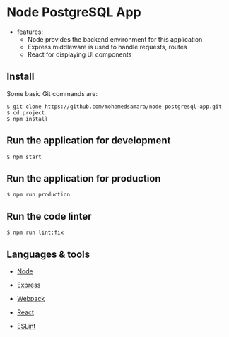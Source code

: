 # Node PostgreSQL App

* features:   
  * Node provides the backend environment for this application
  * Express middleware is used to handle requests, routes
  * React for displaying UI components
        
## Install

Some basic Git commands are:

```
$ git clone https://github.com/mohamedsamara/node-postgresql-app.git
$ cd project
$ npm install

```

## Run the application for development

```
$ npm start

```

## Run the application for production

```
$ npm run production

```

## Run the code linter

```
$ npm run lint:fix

```

## Languages & tools

- [Node](https://nodejs.org/en/)

- [Express](https://expressjs.com/)

- [Webpack](https://webpack.js.org/)

- [React](https://reactjs.org/)

- [ESLint](https://eslint.org/)

